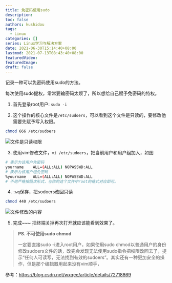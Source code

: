 ```yaml
---
title: 免密码使用sudo
description:
toc: false
authors: kushidou
tags: 
  - Linux
categories: []
series: Linux学习与解决方案
date: 2021-06-30T15:14:40+08:00
lastmod: 2021-07-13T08:43:40+08:00
featuredVideo:
featuredImage:
draft: false
---
```


记录一种可以免密码使用sudo的方法。

<!--more-->

每次使用sudo提权，常常要输密码太烦了，所以想给自己赋予免密码的特权。

1. 首先登录root用户:   `sudo -i`

2. 这个操作的核心文件是`/etc/sudoers`，可以看到这个文件是只读的，要修改他需要先赋予写入权限。

```bash
chmod 666 /etc/sudoers
```

![文件是只读权限](https://cdn.jsdelivr.net/gh/kushidou/PicLibrary/img/20210705092601.png)

3. 使用vim修改文件，`vi /etc/sudoers`，把当前用户和用户组加入，如图

```bash
# 表示为该用户免密码
yourname	ALL=(ALL:ALL) NOPASSWD:ALL
# 表示为该用户组免密码
%yourname	ALL=(ALL:ALL) NOPASSWD:ALL
# 不用严格按照次形式，与你的这个文件中root的格式对应即可。
```

4. `:wq`保存，把sodoers改回只读 

```bash
chmod 440 /etc/sudoers
```

![文件修改的内容](https://cdn.jsdelivr.net/gh/kushidou/PicLibrary/img/20210705092637.png)

5. 完成\~\~\~ 把终端关掉再次打开就应该能看到效果了。

>  **PS. 不可使用sudo chmod**
>
> 一定要直接sudo -i进入root用户，如果使用sudo chmod以普通用户的身份修改sudoers文件的话，改完会发现无法使用sudo指令把权限改回去了，提示“任何人可读写，无法找到有效的sudoers”。其实还有一种更加安全的操作，但是那个编辑器用起来没有vim顺手，
>
> 

参考：https://blog.csdn.net/wxqee/article/details/72718869